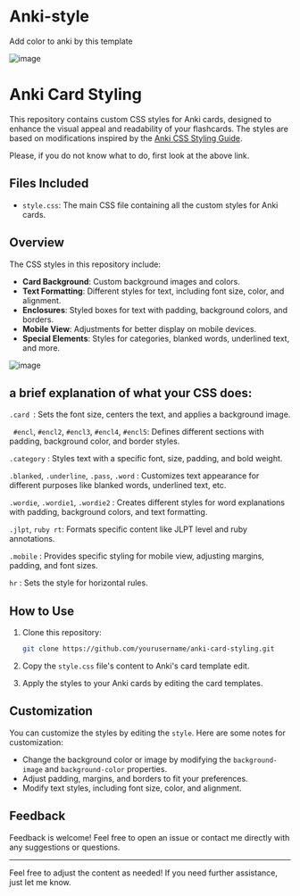 # Anki-style
Add color to anki by this template 

![image](https://github.com/user-attachments/assets/71218927-add8-43bb-9edd-be1c6afd00db)

# Anki Card Styling

This repository contains custom CSS styles for Anki cards, designed to enhance the visual appeal and readability of your
flashcards. The styles are based on modifications inspired by the [Anki CSS Styling Guide](https://www.tumblr.com/heibaibufen/162592016144/anki-css-styling-creating-beautiful-cards?redirect_to=%2Fheibaibufen%2F162592016144%2Fanki-css-styling-creating-beautiful-cards&source=blog_view_login_wall).

Please, if you do not know what to do, first look at the above link. 

## Files Included

- `style.css`: The main CSS file containing all the custom styles for Anki cards.

## Overview

The CSS styles in this  repository include:
- **Card Background**:  Custom background images and colors.
- **Text Formatting**:  Different styles for text, including font size, color, and alignment.
- **Enclosures**:       Styled boxes for text with padding, background colors, and borders.
- **Mobile View**:      Adjustments for better display on mobile devices.
- **Special Elements**: Styles for categories, blanked words, underlined text, and more.

![image](https://github.com/user-attachments/assets/c7bcb82f-a132-42c5-a5ad-3030edf36fd4)

## a brief explanation of what your CSS does:

`.card `: Sets the font size, centers the text, and applies a background image.

` #encl`, `#encl2`, `#encl3`, `#encl4`, `#encl5`: Defines different sections with padding, background color, and border styles.

`.category` : Styles text with a specific font, size, padding, and bold weight.

`.blanked`, `.underline`, `.pass`, `.word` : Customizes text appearance for different purposes like blanked words, underlined text, etc.

`.wordie`, `.wordie1`, `.wordie2` : Creates different styles for word explanations with padding, background colors, and text formatting.

`.jlpt`, `ruby rt`: Formats specific content like JLPT level and ruby annotations.

`.mobile` : Provides specific styling for mobile view, adjusting margins, padding, and font sizes.

`hr` : Sets the style for horizontal rules.
## How to Use

1. Clone this repository:
   ```sh
   git clone https://github.com/yourusername/anki-card-styling.git
   ```

2. Copy the `style.css` file's content to Anki's card template edit.
3. Apply the styles to your Anki cards by editing the card templates. 

## Customization

You can customize the styles by editing the `style`. Here are some notes for customization:
- Change the background color or image by modifying the `background-image` and `background-color` properties.
- Adjust padding, margins, and borders to fit your preferences.
- Modify text styles, including font size, color, and alignment.

## Feedback

Feedback is welcome! Feel free to open an issue or contact me directly with any suggestions or questions.

---

Feel free to adjust the content as needed! If you need further assistance, just let me know.
